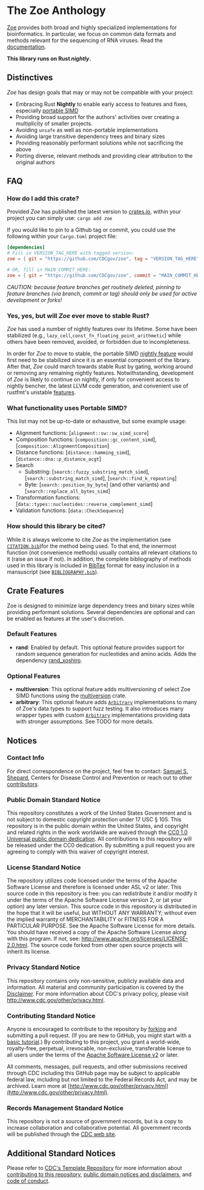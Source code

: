 # The Zoe Anthology

[Zoe](https://en.wikipedia.org/wiki/Zoe_(name)) provides both broad and highly specialized implementations for
bioinformatics. In particular, we focus on common data formats and methods relevant for the sequencing of RNA viruses. Read the [documentation](https://cdcgov.github.io/zoe).

**This library runs on Rust *nightly*.**

## Distinctives

*Zoe* has design goals that may or may not be compatible with your project:

- Embracing Rust **Nightly** to enable early access to features and fixes, especially [portable SIMD](https://github.com/rust-lang/portable-simd)
- Providing broad support for the authors' activities over creating a multiplicity of smaller projects.
- Avoiding `unsafe` as well as non-portable implementations
- Avoiding large transitive dependency trees and binary sizes
- Providing reasonably performant solutions while not sacrificing the above
- Porting diverse, relevant methods and providing clear attribution to the original authors

## FAQ

### How do I add this crate?

Provided *Zoe* has published the latest version to [crates.io](https://crates.io/), within your project you can simply use: `cargo add zoe`

If you would like to pin to a Github tag or commit, you could use the following within your `Cargo.toml` project file:

```toml
[dependencies]
# Fill in VERSION_TAG_HERE with tagged version:
zoe = { git = "https://github.com/CDCgov/zoe", tag = "VERSION_TAG_HERE"}

# OR, fill in MAIN_COMMIT_HERE:
zoe = { git = "https://github.com/CDCgov/zoe", commit = "MAIN_COMMIT_HERE"}
```

*CAUTION: because feature branches get routinely deleted, pinning to feature branches (via branch, commit or tag) should only be used for active development or forks!*

### Yes, yes, but will *Zoe* ever move to stable Rust?

*Zoe* has used a number of nightly features over its lifetime. Some have been stabilized (e.g., <!--`let_chains`, -->`lazy_cell`,`const_fn_floating_point_arithmetic`) while others have been removed, avoided, or forbidden due to incompleteness.

In order for *Zoe* to move to stable, the portable SIMD [nightly feature](https://github.com/rust-lang/rust/issues/86656) would first need to be stabilized since it is an essential component of the library. After that, *Zoe* could march towards stable Rust by gating, working around or removing any remaining nightly features. Notwithstanding, development of *Zoe* is likely to continue on nightly, if only for convenient access to nightly bencher, the latest LLVM code generation, and convenient use of rustfmt's unstable [features](https://rust-lang.github.io/rustfmt/?version=master&search=).

### What functionality uses Portable SIMD?

This list may not be up-to-date or exhaustive, but some example usage:

- Alignment functions: [`alignment::sw::sw_simd_score`]
- Composition functions: [`composition::gc_content_simd`], [`composition::AlignmentComposition`]
- Distance functions: [`distance::hamming_simd`], [`distance::dna::p_distance_acgt`]
- Search
  - Substring: [`search::fuzzy_substring_match_simd`], [`search::substring_match_simd`], [`search::find_k_repeating`]
  - Byte: [`search::position_by_byte`] (and other variants) and [`search::replace_all_bytes_simd`]
- Transformation functions: [`data::types::nucleotides::reverse_complement_simd`]
- Validation functions: [`data::CheckSequence`]

### How should this library be cited?

While it is always welcome to cite *Zoe* as the implementation (see [`CITATION.bib`](https://github.com/CDCgov/zoe/blob/main/BIBLIOGRAPHY.bib))for the method being used. To that end, the innermost function (not convenience methods) usually contains all relevant citations to it (raise an issue if not). In addition, the complete bibliography of methods used in this library is included in [BibTex](https://en.wikipedia.org/wiki/BibTeX) format for easy inclusion in a mansuscript (see [`BIBLIOGRAPHY.bib`](https://github.com/CDCgov/zoe/blob/main/BIBLIOGRAPHY.bib)).

## Crate Features

Zoe is designed to minimize large dependency trees and binary sizes while providing
performant solutions. Several dependencies are optional and can be enabled as features
at the user's discretion.

### Default Features

- **rand**: Enabled by default. This optional feature provides support for random sequence generation for nucleotides and amino acids. Adds the dependency [rand_xoshiro](https://docs.rs/rand_xoshiro/latest/rand_xoshiro/).

### Optional Features

- **multiversion**: This optional feature adds multiversioning of select Zoe SIMD functions using the [multiversion](https://docs.rs/multiversion/latest/multiversion/) crate.
- **arbitrary**: This optional feature adds [`Arbitrary`](https://docs.rs/arbitrary/latest/arbitrary/trait.Arbitrary.html) implementations to many of Zoe's data types to support fuzz testing. It also introduces many wrapper types with custom [`Arbitrary`](https://docs.rs/arbitrary/latest/arbitrary/trait.Arbitrary.html) implementations providing data with stronger assumptions. See TODO for more details.

## Notices

### Contact Info

For direct correspondence on the project, feel free to contact: [Samuel S. Shepard](mailto:sshepard@cdc.gov), Centers for Disease Control and Prevention or reach out to other [contributors](CONTRIBUTORS.md).

### Public Domain Standard Notice

This repository constitutes a work of the United States Government and is not subject to domestic copyright protection under 17 USC § 105. This repository is in the public domain within the United States, and copyright and related rights in the work worldwide are waived through the [CC0 1.0 Universal public domain dedication](https://creativecommons.org/publicdomain/zero/1.0/).  All contributions to this repository will be released under the CC0 dedication.  By submitting a pull request you are agreeing to comply with this waiver of copyright interest.

### License Standard Notice

The repository utilizes code licensed under the terms of the Apache Software License and therefore is licensed under ASL v2 or later. This source code in this repository is free: you can redistribute it and/or modify it under the terms of the Apache Software License version 2, or (at your option) any later version. This source code in this repository is distributed in the hope that it will be useful, but WITHOUT ANY WARRANTY; without even the implied warranty of MERCHANTABILITY or FITNESS FOR A PARTICULAR PURPOSE. See the Apache Software License for more details. You should have received a copy of the Apache Software License along with this program. If not, see: <http://www.apache.org/licenses/LICENSE-2.0.html>. The source code forked from other open source projects will inherit its license.

### Privacy Standard Notice

This repository contains only non-sensitive, publicly available data and information. All material and community participation is covered by the [Disclaimer](https://github.com/CDCgov/template/blob/main/DISCLAIMER.md). For more information about CDC's privacy policy, please visit <http://www.cdc.gov/other/privacy.html>.

### Contributing Standard Notice

Anyone is encouraged to contribute to the repository by [forking](https://help.github.com/articles/fork-a-repo) and submitting a pull request. (If you are new to GitHub, you might start with a [basic tutorial](https://help.github.com/articles/set-up-git).) By contributing to this project, you grant a world-wide, royalty-free, perpetual, irrevocable, non-exclusive, transferable license to all users under the terms of the [Apache Software License v2](http://www.apache.org/licenses/LICENSE-2.0.html) or later.

All comments, messages, pull requests, and other submissions received through CDC including this GitHub page may be subject to applicable federal law, including but not limited to the Federal Records Act, and may be archived. Learn more at [http://www.cdc.gov/other/privacy.html](http://www.cdc.gov/other/privacy.html).

### Records Management Standard Notice

This repository is not a source of government records, but is a copy to increase collaboration and collaborative potential. All government records will be published through the [CDC web site](http://www.cdc.gov).

## Additional Standard Notices

Please refer to [CDC's Template Repository](https://github.com/CDCgov/template) for more information about [contributing to this repository](https://github.com/CDCgov/template/blob/main/CONTRIBUTING.md), [public domain notices and disclaimers](https://github.com/CDCgov/template/blob/main/DISCLAIMER.md), and [code of conduct](https://github.com/CDCgov/template/blob/main/code-of-conduct.md).
